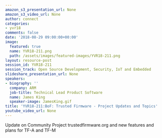```yaml
---
amazon_s3_presentation_url: None
amazon_s3_video_url: None
author: connect
categories:
- yvr18
comments: false
date: '2018-08-29 09:00:00+00:00'
image:
  featured: true
  name: YVR18-211.png
  path: /assets/images/featured-images/YVR18-211.png
layout: resource-post
session_id: YVR18-211
session_track: Open Source Development, Security, IoT and Embedded
slideshare_presentation_url: None
speakers:
- biography: ''
  company: ARM
  job-title: Technical Lead Product Software
  name: James King
  speaker-image: JamesKing.gif
title: 'YVR18-211:BoF: Trusted Firmware - Project Updates and Topics'
youtube_video_url: None
---
```


Update on Community Project trustedfirmware.org and new features and plans for TF-A and TF-M